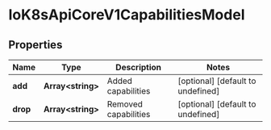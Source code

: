 # IoK8sApiCoreV1CapabilitiesModel

## Properties

Name | Type | Description | Notes
------------ | ------------- | ------------- | -------------
**add** | **Array&lt;string&gt;** | Added capabilities | [optional] [default to undefined]
**drop** | **Array&lt;string&gt;** | Removed capabilities | [optional] [default to undefined]


